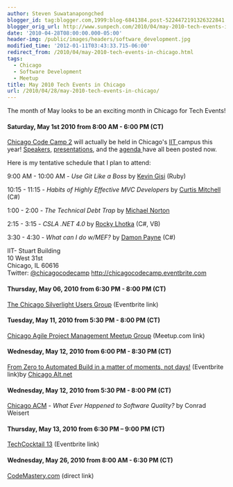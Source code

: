 ```yaml
---
author: Steven Suwatanapongched
blogger_id: tag:blogger.com,1999:blog-6841384.post-5224472191326322841
blogger_orig_url: http://www.sunpech.com/2010/04/may-2010-tech-events-in-chicago.html
date: '2010-04-28T08:00:00.000-05:00'
header-img: /public/images/headers/software_development.jpg
modified_time: '2012-01-11T03:43:33.715-06:00'
redirect_from: /2010/04/may-2010-tech-events-in-chicago.html
tags:
  - Chicago
  - Software Development
  - Meetup
title: May 2010 Tech Events in Chicago
url: /2010/04/28/may-2010-tech-events-in-chicago/
---
```



The month of May looks to be an exciting month in Chicago for Tech Events!

#### Saturday, May 1st 2010 from 8:00 AM - 6:00 PM (CT)
<a href="http://chicagocodecamp.com/">Chicago Code Camp 2</a> will actually be held in Chicago's <a href="http://www.iit.edu/">IIT </a>campus this year! <a href="http://chicagocodecamp.com/speakers">Speakers</a>, <a href="http://chicagocodecamp.com/presentations">presentations</a>, and the <a href="http://chicagocodecamp.com/agenda">agenda </a>have all been posted now.

Here is my tentative schedule that I plan to attend:

9:00 AM - 10:00 AM - <i>Use Git Like a Boss</i> by <a href="http://www.kevingisi.com/">Kevin Gisi</a> (Ruby)

10:15 - 11:15 - <i>Habits of Highly Effective MVC Developers</i> by <a href="http://www.curtismitchell.com/">Curtis Mitchell</a> (C#)

1:00 - 2:00 - <i>The Technical Debt Trap</i> by <a href="http://docondev.blogspot.com/">Michael Norton</a>

2:15 - 3:15 - <i>CSLA .NET 4.0</i> by <a href="http://www.lhotka.net/">Rocky Lhotka</a> (C#, VB)

3:30 - 4:30 - <i>What can I do w/MEF?</i> by <a href="http://www.damonpayne.com/">Damon Payne</a> (C#)

IIT- Stuart Building<br />
10 West 31st<br />
Chicago, IL 60616<br />
Twitter: <a href="http://twitter.com/chicagocodecamp">@chicagocodecamp</a>
<a href="http://chicagocodecamp.eventbrite.com/">http://chicagocodecamp.eventbrite.com</a>

#### Thursday, May 06, 2010 from 6:30 PM - 8:00 PM (CT)
<a href="http://chicagosilverlight.eventbrite.com/">The Chicago Silverlight Users Group</a> (Eventbrite link)

#### Tuesday, May 11, 2010 from 5:30 PM - 8:00 PM (CT)
<a href="http://www.meetup.com/Chicago-APM/calendar/13059345/">Chicago Agile Project Management Meetup Group</a> (Meetup.com link)

#### Wednesday, May 12, 2010 from 6:00 PM - 8:30 PM (CT)
<a href="http://altnetchicago.eventbrite.com/">From Zero to Automated Build in a matter of moments, not days!</a>
(Eventbrite link)by <a href="http://chicagoalt.net/">Chicago Alt.net</a>

#### Wednesday, May 12, 2010 from 5:30 PM - 8:00 PM (CT)
<a href="http://www.chicagoacm.org/">Chicago ACM</a> - <i>What Ever Happened to Software Quality?</i> by Conrad Weisert

#### Thursday, May 13, 2010 from 6:30 PM – 9:00 PM (CT)
<a href="http://techcocktailchicago13.eventbrite.com/">TechCocktail 13</a> (Eventbrite link)

#### Wednesday, May 26, 2010 from 8:00 AM - 6:30 PM (CT)
<a href="http://www.codemastery.com/">CodeMastery.com</a> (direct link)